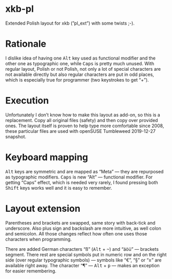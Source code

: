 # xkb-pl

Extended Polish layout for xkb (”pl_ext”) with some twists ;-).

# Rationale

I dislike idea of having one <kbd>Alt</kbd> key used as functional modifier and the other one as typographic one, while <kbd>Caps</kbd> is pretty much unused. With regular
layout, Polish or not Polish, not only  a lot of special characters are not available directly but also regular characters are put in odd places, which is especially true
for programmer (two keystrokes to get “+”).

# Execution

Unfortunately I don’t know how to make this layout as add-on, so this is a replacement. Copy all original files (safety) and then copy over provided ones.
The layout itself is proven to help type more comfortable since 2008, these particular files are used with openSUSE Tumbleweed 2019-12-27 snapshot.

# Keyboard mapping

<kbd>Alt</kbd> keys are symmetric and are mapped as “Meta” — they are repurposed as typographic modifiers. <kbd>Caps</kbd> is new “Alt” — functional modifier.
For getting “Caps” effect, which is needed very rarely, I found pressing both <kbd>Shift</kbd> keys works well and it is easy to remember.

# Layout extension

Parentheses and brackets are swapped, same story with back-tick and underscore. Also plus sign and backslash are more intuitive, as well colon and semicolon.
All those changes reflect how often one uses those characters when programming.

There are added German characters “ß” (<kbd>Alt</kbd> + <kbd>~</kbd>) and “äöü” — brackets segment. There rest are special symbols put in numeric row and on the
right side (over regular typographic symbols) — symbols like “€”, “§” or “≥” are available right away. The character “¶”
— <kbd>Alt</kbd> + <kbd>p</kbd> — makes an exception for easier remembering.


